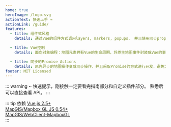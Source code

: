 ```yaml
---
home: true
heroImage: /logo.svg
actionText: 快速上手 →
actionLink: /guide/
features:
  - title: 组件式风格
    details: 通过Vue的组件方式调用layers, markers, popups， 并且使用同步props synchronized props来控制状态

  - title: Vue控制
    details: 面向对象编程：地图元素拥有Vue的生命周期，将原生地图事件封装成Vue的事件

  - title: 同步的Promise Actions
    details: 原先异步的地图操作变成同步操作，并且采取Promise的方式进行开发，避免大量的地图事件回调导致代码逻辑混乱，能够清晰的知道是什么行为导致地图的变化。
footer: MIT Licensed
---
```


[comment]: <> (![核心框架]&#40;./images/framework/webclient-vue-mapboxgl.png&#41;)

::: warning
~ 快速提示，刚接触一定要看完指南部分和自定义插件部分。 熟悉后可以直接查看 API。
:::

::: tip 依赖
[Vue.js 2.5+](https://github.com/vuejs/vue)  
[MapGIS/Mapbox GL JS 0.54+](https://github.com/mapbox/mapbox-gl-js)  
[MapGIS/WebClient-MapboxGL](https://github.com/mapbox/mapbox-gl-js)  
:::
